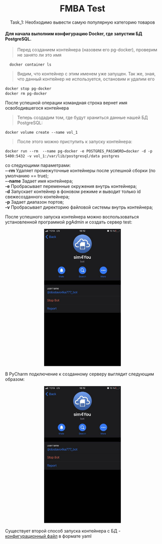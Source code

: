 <h1 align="center">FMBA Test</h1>

<p align="center">
  Task_1: Необходимо вывести самую популярную категорию товаров
</p>  

#### Для начала выполним конфигурацию Docker, где запустим БД PostgreSQL.  

> Перед созданием контейнера (назовем его pg-docker), проверим не занято ли это имя  

```
  docker container ls
```  
> Видим, что контейнер с этим именем уже запущен. Так же, зная, что данный контейнер не используется, остановим и удалим его  
```
docker stop pg-docker
docker rm pg-docker
```

После успешной операции командная строка вернет имя освободившегося контейнера

> Теперь создадим том, где будут храниться данные нашей БД PostgreSQL:  
```
docker volume create --name vol_1
```

> После этого можно приступить к запуску контейнера:  
```
docker run --rm  --name pg-docker -e POSTGRES_PASSWORD=docker -d -p 5400:5432 -v vol_1:/var/lib/postgresql/data postgres
```
со следующими параметрами:  
**--rm** Удаляет промежуточные контейнеры после успешной сборки (по умолчанию == true);  
**--name** Задает имя контейнера;  
**-e** Пробрасывает переменные окружения внутрь контейнера;  
**-d** Запускает контейнер в фоновом режиме и выводит только id свежесозданного контейнера;  
**-p** Задает диапазон портов;  
**-v** Пробрасывает директорию файловой системы внутрь контейнера;  

После успешного запуска контейнера можно воспользоваться установленной программой pgAdmin и создать сервер test:  
<p align="center">
  <img src="https://github.com/borisshavrin/sms_activate_bot/blob/master/static/github/img/titleBot.jpg" width=250px>
</p>  


В PyCharm подключение к созданному серверу выглядит следующим образом:  
<p align="center">
  <img src="https://github.com/borisshavrin/sms_activate_bot/blob/master/static/github/img/titleBot.jpg" width=250px>
</p>  


Существует второй способ запуска контейнера с БД - [конфигурационный файл][1] в формате yaml


[1]: https://github.com/borisshavrin/fmba_test/blob/master/docker-compose.yaml
